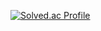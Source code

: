 <!--[![Typing SVG](https://readme-typing-svg.demolab.com?font=Fira+Code&weight=500&size=32&pause=1000&color=93A3F7&background=6EFF6F00&center=true&vCenter=true&width=800&height=100&lines=Welcome+MillPRE's+Github)](https://github.com/MillPRE/)--->

[![Solved.ac Profile](http://mazassumnida.wtf/api/v2/generate_badge?boj=wkdduswl339)](https://solved.ac/wkdduswl339/)
<!--[![Anurag's GitHub stats](https://github-readme-stats.vercel.app/api?username=MillPRE)](https://github.com/MillPRE/github-readme-stats)-->
<!--[![Top Langs](https://github-readme-stats.vercel.app/api/top-langs/?username=MillPRE)](https://github.com/MillPRE/github-readme-stats)-->
